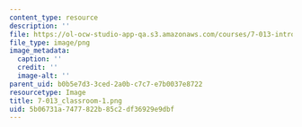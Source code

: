 ```yaml
---
content_type: resource
description: ''
file: https://ol-ocw-studio-app-qa.s3.amazonaws.com/courses/7-013-introductory-biology-spring-2013/5b06731a7477822b85c2df36929e9dbf_7-013_classroom-1.png
file_type: image/png
image_metadata:
  caption: ''
  credit: ''
  image-alt: ''
parent_uid: b0b5e7d3-3ced-2a0b-c7c7-e7b0037e8722
resourcetype: Image
title: 7-013_classroom-1.png
uid: 5b06731a-7477-822b-85c2-df36929e9dbf
---
```

